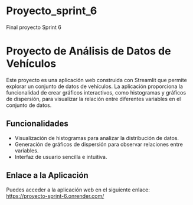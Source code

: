 # Proyecto_sprint_6
Final proyecto Sprint 6
# Proyecto de Análisis de Datos de Vehículos

Este proyecto es una aplicación web construida con Streamlit que permite explorar un conjunto de datos de vehículos. La aplicación proporciona la funcionalidad de crear gráficos interactivos, como histogramas y gráficos de dispersión, para visualizar la relación entre diferentes variables en el conjunto de datos.

## Funcionalidades

- Visualización de histogramas para analizar la distribución de datos.
- Generación de gráficos de dispersión para observar relaciones entre variables.
- Interfaz de usuario sencilla e intuitiva.
## Enlace a la Aplicación
Puedes acceder a la aplicación web en el siguiente enlace: https://proyecto-sprint-6.onrender.com/


